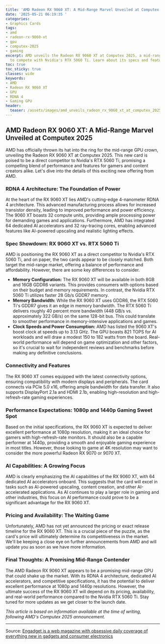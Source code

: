 ```yaml
---
title: 'AMD Radeon RX 9060 XT: A Mid-Range Marvel Unveiled at Computex 2025'
date: '2025-05-21 06:19:35 '
categories:
- Graphics Cards
tags:
- amd
- radeon-rx-9060-xt
- gpu
- computex-2025
- gaming
excerpt: AMD unveils the Radeon RX 9060 XT at Computex 2025, a mid-range GPU poised
  to compete with Nvidia's RTX 5060 Ti. Learn about its specs and features.
toc: true
toc_sticky: true
classes: wide
keywords:
- AMD
- Radeon RX 9060 XT
- GPU
- RDNA 4
- Gaming GPU
header:
  teaser: /assets/images/amd_unveils_radeon_rx_9060_xt_at_computex_2025_20250521061935.jpg
---
```


## AMD Radeon RX 9060 XT: A Mid-Range Marvel Unveiled at Computex 2025

AMD has officially thrown its hat into the ring for the mid-range GPU crown, unveiling the Radeon RX 9060 XT at Computex 2025. This new card is poised to be a direct competitor to Nvidia's RTX 5060 Ti, promising a compelling blend of performance and features for gamers and content creators alike. Let's dive into the details of this exciting new offering from AMD.

### RDNA 4 Architecture: The Foundation of Power

At the heart of the RX 9060 XT lies AMD's cutting-edge 4-nanometer RDNA 4 architecture. This advanced manufacturing process allows for increased transistor density, leading to improved performance and power efficiency. The 9060 XT boasts 32 compute units, providing ample processing power for demanding games and applications. Furthermore, AMD has integrated 64 dedicated AI accelerators and 32 ray-tracing cores, enabling advanced features like AI-powered upscaling and realistic lighting effects.

### Spec Showdown: RX 9060 XT vs. RTX 5060 Ti

AMD is positioning the RX 9060 XT as a direct competitor to Nvidia's RTX 5060 Ti, and on paper, the two cards appear to be closely matched. Both target the mid-range market, offering a balance of performance and affordability. However, there are some key differences to consider.

*   **Memory Configuration:** The RX 9060 XT will be available in both 8GB and 16GB GDDR6 variants. This provides consumers with options based on their budget and memory requirements. In contrast, the Nvidia RTX 5060 Ti utilizes faster 28 Gb/s GDDR7 memory.
*   **Memory Bandwidth:** While the RX 9060 XT uses GDDR6, the RTX 5060 Ti's GDDR7 gives it an edge in memory bandwidth. The RTX 5060 Ti delivers roughly 40 percent more bandwidth (448 GB/s vs. approximately 322 GB/s) on the same 128-bit bus. This could translate to smoother performance in memory-intensive applications and games.
*   **Clock Speeds and Power Consumption:** AMD has listed the 9060 XT's boost clock at speeds up to 3.13 GHz. The GPU boasts 821 TOPS for AI workloads and will draw a modest 150 to 182 watts from the board. Real-world performance will depend on game optimization and other factors, so it's crucial to wait for independent reviews and benchmarks before making any definitive conclusions.

### Connectivity and Features

The RX 9060 XT comes equipped with the latest connectivity options, ensuring compatibility with modern displays and peripherals. The card connects via PCIe 5.0 x16, offering ample bandwidth for data transfer. It also supports DisplayPort 2.1a and HDMI 2.1b, enabling high-resolution and high-refresh-rate gaming experiences.

### Performance Expectations: 1080p and 1440p Gaming Sweet Spot

Based on the initial specifications, the RX 9060 XT is expected to deliver excellent performance at 1080p resolution, making it an ideal choice for gamers with high-refresh-rate monitors. It should also be a capable performer at 1440p, providing a smooth and enjoyable gaming experience in most titles. However, those looking to game at 4K resolution may want to consider the more powerful Radeon RX 9070 or 9070 XT.

### AI Capabilities: A Growing Focus

AMD is clearly emphasizing the AI capabilities of the RX 9060 XT, with 64 dedicated AI accelerators onboard. This suggests that the card will excel in tasks such as AI-powered upscaling, content creation, and other AI-accelerated applications. As AI continues to play a larger role in gaming and other industries, this focus on AI performance could prove to be a significant advantage for the RX 9060 XT.

### Pricing and Availability: The Waiting Game

Unfortunately, AMD has not yet announced the pricing or exact release timeline for the RX 9060 XT. This is a crucial piece of the puzzle, as the card's price will ultimately determine its competitiveness in the market. We'll be keeping a close eye on further announcements from AMD and will update you as soon as we have more information.

### Final Thoughts: A Promising Mid-Range Contender

The AMD Radeon RX 9060 XT appears to be a promising mid-range GPU that could shake up the market. With its RDNA 4 architecture, dedicated AI accelerators, and competitive specifications, it has the potential to deliver excellent performance at 1080p and 1440p resolutions. However, the ultimate success of the RX 9060 XT will depend on its pricing, availability, and real-world performance compared to the Nvidia RTX 5060 Ti. Stay tuned for more updates as we get closer to the launch date.

*This article is based on information available at the time of writing, following AMD's Computex 2025 announcement.*

---

Source: [Engadget is a web magazine with obsessive daily coverage of everything new in gadgets and consumer electronics](https://www.engadget.com/gaming/pc/amd-unveils-radeon-rx-9060-xt-at-computex-2025-030021776.html?src=rss)